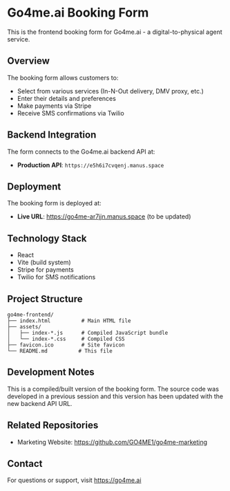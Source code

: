 # Go4me.ai Booking Form

This is the frontend booking form for Go4me.ai - a digital-to-physical agent service.

## Overview

The booking form allows customers to:
- Select from various services (In-N-Out delivery, DMV proxy, etc.)
- Enter their details and preferences
- Make payments via Stripe
- Receive SMS confirmations via Twilio

## Backend Integration

The form connects to the Go4me.ai backend API at:
- **Production API**: `https://e5h6i7cvqenj.manus.space`

## Deployment

The booking form is deployed at:
- **Live URL**: https://go4me-ar7jjn.manus.space (to be updated)

## Technology Stack

- React
- Vite (build system)
- Stripe for payments
- Twilio for SMS notifications

## Project Structure

```
go4me-frontend/
├── index.html          # Main HTML file
├── assets/
│   ├── index-*.js      # Compiled JavaScript bundle
│   └── index-*.css     # Compiled CSS
├── favicon.ico         # Site favicon
└── README.md          # This file
```

## Development Notes

This is a compiled/built version of the booking form. The source code was developed in a previous session and this version has been updated with the new backend API URL.

## Related Repositories

- Marketing Website: https://github.com/GO4ME1/go4me-marketing

## Contact

For questions or support, visit https://go4me.ai

